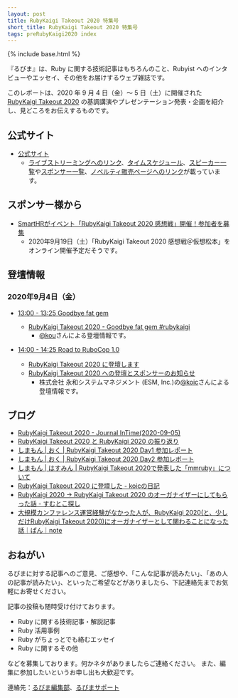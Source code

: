 ```yaml
---
layout: post
title: RubyKaigi Takeout 2020 特集号
short_title: RubyKaigi Takeout 2020 特集号
tags: preRubyKaigi2020 index
---
```

{% include base.html %}

『るびま』は、Ruby に関する技術記事はもちろんのこと、Rubyist へのインタビューやエッセイ、その他をお届けするウェブ雑誌です。

このレポートは、2020 年 9 月 4 日（金）〜 5 日（土）に開催された [RubyKaigi Takeout 2020](https://rubykaigi.org/2020-takeout) の基調講演やプレゼンテーション発表・企画を紹介し、見どころをお伝えするものです。

## 公式サイト

- [公式サイト](https://rubykaigi.org/2020-takeout)
    - [ライブストリーミングへのリンク](https://www.youtube.com/channel/UCBSg5zH-VFJ42BGQFk4VH2A)、[タイムスケジュール](https://rubykaigi.org/2020-takeout/schedule)、[スピーカー一覧](https://rubykaigi.org/2020-takeout/speakers)や[スポンサー一覧](https://rubykaigi.org/2020-takeout/sponsors)、[ノベルティ販売ページへのリンク](https://rubykaigi.org/2020-takeout/novelties)が載っています。

## スポンサー様から

- [SmartHRがイベント「RubyKaigi Takeout 2020 感想戦」開催！参加者を募集](https://smarthr.co.jp/news/press/22195/)
  - 2020年9月19日（土）「RubyKaigi Takeout 2020 感想戦＠仮想松本」をオンライン開催予定だそうです。

## 登壇情報

### 2020年9月4日（金）

- [13:00 - 13:25 Goodbye fat gem](https://rubykaigi.org/2020-takeout/speakers#ktou)
  - [RubyKaigi Takeout 2020 - Goodbye fat gem #rubykaigi](https://www.clear-code.com/blog/2020/9/3.html)
    - [@kou](https://github.com/kou)さんによる登壇情報です。

- [14:00 - 14:25 Road to RuboCop 1.0](https://rubykaigi.org/2020-takeout/speakers#koic)
  - [RubyKaigi Takeout 2020 に登壇します](https://koic.hatenablog.com/entry/rubykaigi-2020-takeout-information)
  - [RubyKaigi Takeout 2020 への登壇とスポンサーのお知らせ](https://blog.agile.esm.co.jp/entry/rubykaigi-takeout-2020)
    - 株式会社 永和システムマネジメント (ESM, Inc.)の[@koic](https://github.com/koic)さんによる登壇情報です。

## ブログ

- [RubyKaigi Takeout 2020 - Journal InTime(2020-09-05)](https://shugo.net/jit/20200905.html)
- [RubyKaigi Takeout 2020 と RubyKaigi 2020 の振り返り](https://note.com/co_bachie/n/ndac0e1567953)
- [しまもん \| おく \| RubyKaigi Takeout 2020 Day1 参加レポート](https://shimane.monstar-lab.com/okuoku/rubykaigitakeout2020-day1)
- [しまもん \| おく \| RubyKaigi Takeout 2020 Day2 参加レポート](https://shimane.monstar-lab.com/okuoku/rubykaigitakeout2020-day2)
- [しまもん \| はすみん \| RubyKaigi Takeout 2020で発表した「mmruby」について](https://shimane.monstar-lab.com/hasumin/mmruby-on-RubyKaigi-Takeout-2020)
- [RubyKaigi Takeout 2020 に登壇した - koicの日記](https://koic.hatenablog.com/entry/rubykaigi-2020-road-to-rubocop-1-0)
- [RubyKaigi 2020 -&gt; RubyKaigi Takeout 2020 のオーガナイザーにしてもらった話 - すむとこ探し](https://pupupopo88.hatenablog.com/entry/2020/10/11/200836)
- [大規模カンファレンス運営経験がなかった人が、RubyKaigi 2020(と、少しだけRubyKaigi Takeout 2020)にオーガナイザーとして関わることになった話｜ぱん｜note](https://note.com/nappan23/n/nb20fbccdc786)

## おねがい

るびまに対する記事へのご意見、ご感想や、「こんな記事が読みたい」、「あの人の記事が読みたい」、といったご希望などがありましたら、下記連絡先までお気軽にお寄せください。

記事の投稿も随時受け付けております。

* Ruby に関する技術記事・解説記事
* Ruby 活用事例
* Ruby がちょっとでも絡むエッセイ
* Ruby に関するその他


などを募集しております。何かネタがありましたらご連絡ください。
また、編集に参加したいというお申し出も大歓迎です。

連絡先：[るびま編集部](mailto:magazine@ruby-no-kai.org)、[るびまサポート](https://github.com/rubima/magazine.rubyist.net/discussions)
